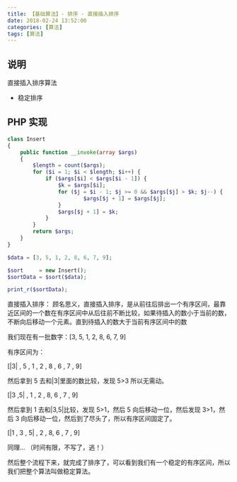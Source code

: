 ```yaml
---
title: 【基础算法】- 排序 - 直接插入排序
date: 2018-02-24 13:52:00
categories: [算法]
tags: [算法]
---
```


## 说明

直接插入排序算法

- 稳定排序

## PHP 实现

```php
class Insert
{
    public function __invoke(array $args)
    {
        $length = count($args);
        for ($i = 1; $i < $length; $i++) {
            if ($args[$i] < $args[$i - 1]) {
                $k = $args[$i];
                for ($j = $i - 1; $j >= 0 && $args[$j] > $k; $j--) {
                        $args[$j + 1] = $args[$j];
                }
                $args[$j + 1] = $k;
            }
        }
        return $args;
    }
}

$data = [3, 5, 1, 2, 8, 6, 7, 9];

$sort     = new Insert();
$sortData = $sort($data);

print_r($sortData);
```

<!-- more -->

直接插入排序：
顾名思义，直接插入排序，是从前往后排出一个有序区间，最靠近区间的一个数在有序区间中从后往前不断比较，如果待插入的数小于当前的数，不断向后移动一个元素。直到待插入的数大于当前有序区间中的数

我们现在有一批数字：[3, 5, 1, 2, 8, 6, 7, 9]

有序区间为：

[|3| , 5 , 1 , 2 , 8 , 6 , 7 , 9]

然后拿到 5 去和|3|里面的数比较，发现 5>3 所以无需动。

[|3 ,5| , 1 , 2 , 8, 6 , 7 , 9]

然后拿到 1 去和|3,5|比较，发现 5>1，然后 5 向后移动一位，然后发现 3>1，然后 3 向后移动一位，然后到了尽头了，所以有序区间固定了。

[|1 , 3 , 5| , 2 , 8, 6 , 7 , 9]

同理...
（时间有限，不写了，逃！）

然后整个流程下来，就完成了排序了，可以看到我们有一个稳定的有序区间，所以我们把整个算法叫做稳定算法。
